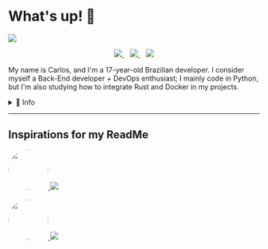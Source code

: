 # What's up! :wave:

![](https://i.imgur.com/BsMQ5YM.png)

<p align="center">
<a href="mailto:souza.alvarez03@gmail.com">
<img src="https://img.shields.io/badge/Gmail-D14836?style=for-the-badge&logo=gmail&logoColor=white">
</a>&nbsp;&nbsp;
<a href="https://linkedin.com/in/carlos-eduardo-alvarez">
<img src="https://img.shields.io/badge/LinkedIn-0077B5?style=for-the-badge&logo=linkedin&logoColor=white">
</a>&nbsp;&nbsp;
<a href="https://t.me/CarlosSMA">
    <img src="https://img.shields.io/badge/Telegram-2CA5E0?style=for-the-badge&logo=telegram&logoColor=white">
</a>
</p>

My name is Carlos, and I'm a 17-year-old Brazilian developer. I consider myself a Back-End developer + DevOps enthusiast; I mainly code in Python, but I'm also studying how to integrate Rust and Docker in my projects.

<details>
<summary>📘 Info</summary>

## 🎓 Education

- **Systems development**

  :calendar: 2019-2021

  :school: **Escola Técnica Estadual Porto Digital** (Recife ─ PE)

## :robot: Technical stuff

| :book:Studying | :timer_clock:Plan to study |
| :------------: | :------------------------: |
|     Docker     |           Golang           |
|   Kubernetes   |      NodeJS (Express)      |
|     Python     |    Systems architecture    |
|      Rust      |           Cloud            |

### :earth_americas: Languages

|                    :us: English                     | :brazil: Portuguese |
| :-------------------------------------------------: | :-----------------: |
| **C2** ([EFSET](https://www.efset.org/cert/vK1f6v)) |     **Native**      |

### :chart_with_upwards_trend: Development stats

[![Anurag's github stats](https://github-readme-stats.vercel.app/api?username=CarlosSMA&theme=radical&show_icons=true)](https://github.com/anuraghazra/github-readme-stats)
</details>

---

## Inspirations for my ReadMe
<p align="left">
<a href="https://github.com/alexandresanlim">
<img src="https://avatars.githubusercontent.com/u/5353685?v=4" height="80" style="border-radius: 50%">
<img src="https://img.shields.io/badge/Alexandre%20Sanlim-100000?style=for-the-badge&logo=github&logoColor=white">
</a>
<br> <br>
<a href="https://github.com/filiptronicek">
<img src="https://avatars.githubusercontent.com/u/29888641?v=4" height="80" style="border-radius: 50%">
<img src="https://img.shields.io/badge/Filip%20Tron%C3%AD%C4%8Dek-100000?style=for-the-badge&logo=github&logoColor=white">
</a>
</p>
